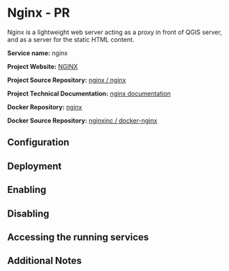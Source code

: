 # Nginx - PR

Nginx is a lightweight web server acting as a proxy in front of QGIS server, and as a server for the static HTML content.

**Service name:** nginx

**Project Website:** [NGINX](https://www.nginx.com/)

**Project Source Repository:** [nginx / nginx](https://github.com/nginx/nginx)

**Project Technical Documentation:** [nginx documentation](http://nginx.org/en/docs/)

**Docker Repository:** [nginx](https://hub.docker.com/_/nginx)

**Docker Source Repository:** [nginxinc / docker-nginx](https://github.com/nginxinc/docker-nginx)

## Configuration

## Deployment

## Enabling

## Disabling

## Accessing the running services

## Additional Notes
